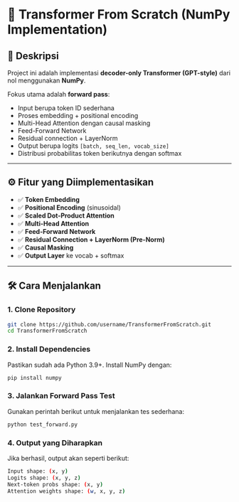 # 📘 Transformer From Scratch (NumPy Implementation)

## 📌 Deskripsi
Project ini adalah implementasi **decoder-only Transformer (GPT-style)** dari nol menggunakan **NumPy**.  

Fokus utama adalah **forward pass**:  
- Input berupa token ID sederhana  
- Proses embedding + positional encoding  
- Multi-Head Attention dengan causal masking  
- Feed-Forward Network  
- Residual connection + LayerNorm  
- Output berupa logits `[batch, seq_len, vocab_size]`  
- Distribusi probabilitas token berikutnya dengan softmax  

---

## ⚙️ Fitur yang Diimplementasikan
- ✅ **Token Embedding**  
- ✅ **Positional Encoding** (sinusoidal)  
- ✅ **Scaled Dot-Product Attention**  
- ✅ **Multi-Head Attention**  
- ✅ **Feed-Forward Network**  
- ✅ **Residual Connection + LayerNorm (Pre-Norm)**  
- ✅ **Causal Masking**  
- ✅ **Output Layer** ke vocab + softmax  

---

## 🛠️ Cara Menjalankan

### 1. Clone Repository
```bash
git clone https://github.com/username/TransformerFromScratch.git
cd TransformerFromScratch
```
### 2. Install Dependencies
Pastikan sudah ada Python 3.9+.
Install NumPy dengan:
```bash
pip install numpy
```
### 3. Jalankan Forward Pass Test
Gunakan perintah berikut untuk menjalankan tes sederhana:
```bash
python test_forward.py
```
### 4. Output yang Diharapkan
Jika berhasil, output akan seperti berikut:
```bash
Input shape: (x, y)
Logits shape: (x, y, z)
Next-token probs shape: (x, y)
Attention weights shape: (w, x, y, z)
```
